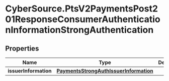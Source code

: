 # CyberSource.PtsV2PaymentsPost201ResponseConsumerAuthenticationInformationStrongAuthentication

## Properties
Name | Type | Description | Notes
------------ | ------------- | ------------- | -------------
**issuerInformation** | [**PaymentsStrongAuthIssuerInformation**](PaymentsStrongAuthIssuerInformation.md) |  | [optional] 


